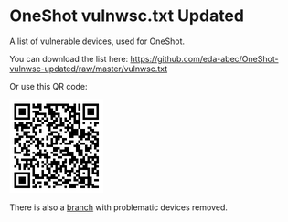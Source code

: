 # OneShot vulnwsc.txt Updated
A list of vulnerable devices, used for OneShot.

You can download the list here: https://github.com/eda-abec/OneShot-vulnwsc-updated/raw/master/vulnwsc.txt

Or use this QR code:

![QR](qr.gif)

There is also a [branch](https://github.com/eda-abec/OneShot-vulnwsc-updated/tree/without-issue) with problematic devices removed.
